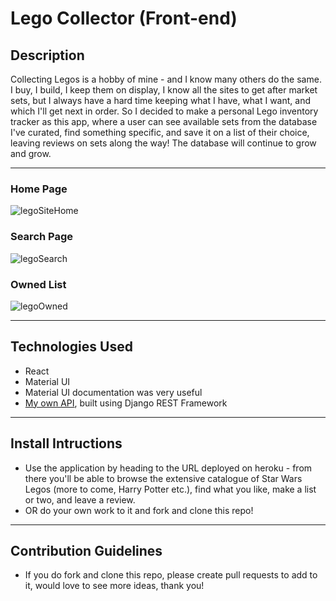 # Lego Collector (Front-end)

## Description

Collecting Legos is a hobby of mine - and I know many others do the same. I buy, I build, I keep them on display, I know all the sites to get after market sets, but I always have a hard time keeping what I have, what I want, and which I'll get next in order. So I decided to make a personal Lego inventory tracker as this app, where a user can see available sets from the database I've curated, find something specific, and save it on a list of their choice, leaving reviews on sets along the way! The database will continue to grow and grow.

---
### Home Page
![legoSiteHome](./images/pic-all.png)
### Search Page
![legoSearch](./images/pic-search.png)
### Owned List
![legoOwned](./images/pic-owned.png)


---

## Technologies Used

- React
- Material UI
- Material UI documentation was very useful
- [My own API](https://github.com/gunnarsikorski/legos), built using Django REST Framework

---

## Install Intructions

- Use the application by heading to the URL deployed on heroku - from there you'll be able to browse the extensive catalogue of Star Wars Legos (more to come, Harry Potter etc.), find what you like, make a list or two, and leave a review.
- OR do your own work to it and fork and clone this repo!

---

## Contribution Guidelines

- If you do fork and clone this repo, please create pull requests to add to it, would love to see more ideas, thank you!